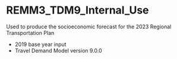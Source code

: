 # REMM3_TDM9_Internal_Use

Used to produce the socioeconomic forecast for the 2023 Regional Transportation Plan
- 2019 base year input
- Travel Demand Model version 9.0.0
